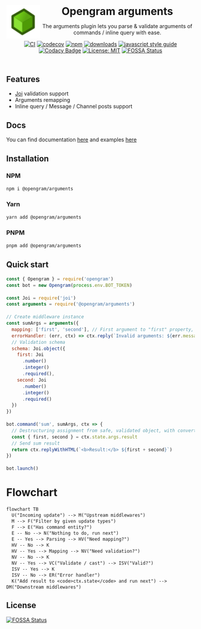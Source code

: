 <header>
<img src="https://raw.githubusercontent.com/OpengramJS/opengram/master/docs/media/Logo.svg" alt="logo" height="90" align="left">
<h1 style="display: inline">Opengram arguments</h1>

The arguments plugin lets you parse & validate arguments of commands / inline query with ease.

[![CI][ci-image]][ci-url] [![codecov][codecov-image]][codecov-url] [![npm][npm-image]][npm-url] [![downloads][downloads-image]][downloads-url] [![javascript style guide][standard-image]][standard-url] [![Codacy Badge][codacy-image]][codacy-url] [![License: MIT][license-image]][license-url] [![FOSSA Status][fossa-image]][fossa-url]

</header>

## Features
-   [Joi](https://joi.dev/) validation support
-   Arguments remapping
-   Inline query / Message / Channel posts support

## Docs

You can find documentation [here](arguments.opengram.dev) and examples [here](https://github.com/OpengramJS/arguments/tree/master/examples)

## Installation

### NPM
```bash
npm i @opengram/arguments
```

### Yarn
```bash
yarn add @opengram/arguments
```

### PNPM
```bash
pnpm add @opengram/arguments
```

## Quick start

```js
const { Opengram } = require('opengram')
const bot = new Opengram(process.env.BOT_TOKEN)

const Joi = require('joi')
const arguments = require('@opengram/arguments')
  
// Create middleware instance
const sumArgs = arguments({
  mapping: ['first', 'second'], // First argument to "first" property, second to "second" property
  errorHandler: (err, ctx) => ctx.reply(`Invalid arguments: ${err.message}`), // Error handler for validation errors
  // Validation schema
  schema: Joi.object({
    first: Joi
      .number()
      .integer()
      .required(),
    second: Joi
      .number()
      .integer()
      .required()
  })
})

bot.command('sum', sumArgs, ctx => {
  // Destructuring assignment from safe, validated object, with converted to number args
  const { first, second } = ctx.state.args.result
  // Send sum result
  return ctx.replyWithHTML(`<b>Result:</b> ${first + second}`)
})

bot.launch()
```

# Flowchart

```mermaid
flowchart TB
  U("Incoming update") --> M("Upstream middlewares")
  M --> F("Filter by given update types")
  F --> E("Has command entity?")
  E -- No --> N("Nothing to do, run next")
  E -- Yes --> Parsing --> HV("Need mapping?")
  HV -- No --> K
  HV -- Yes --> Mapping --> NV("Need validation?")
  NV -- No --> K
  NV -- Yes --> VC("Validate / cast") --> ISV("Valid?")
  ISV -- Yes --> K
  ISV -- No --> ER("Error handler")
  K("Add result to <code>ctx.state</code> and run next") --> DM("Downstream middlewares")
```

## License
[![FOSSA Status](https://app.fossa.com/api/projects/git%2Bgithub.com%2FOpengramJS%2Farguments.svg?type=large)](https://app.fossa.com/projects/git%2Bgithub.com%2FOpengramJS%2Farguments?ref=badge_large)

[codecov-image]: https://codecov.io/gh/OpengramJS/arguments/branch/master/graph/badge.svg?token=7SSVHV4Y6V
[codecov-url]: https://codecov.io/gh/OpengramJS/arguments
[license-image]: https://img.shields.io/badge/License-MIT-yellow.svg
[license-url]: https://opensource.org/licenses/MIT
[codacy-image]: https://app.codacy.com/project/badge/Grade/0ba3bf1b270946918b13e2730d190156
[codacy-url]: https://www.codacy.com/gh/OpengramJS/arguments/dashboard?utm_source=github.com&amp;utm_medium=referral&amp;utm_content=OpengramJS/opengram&amp;utm_campaign=Badge_Grade
[ci-image]: https://github.com/OpengramJS/arguments/actions/workflows/ci.yml/badge.svg?branch=master
[ci-url]: https://github.com/OpengramJS/arguments/actions/workflows/ci.yml
[npm-image]: https://img.shields.io/npm/v/@opengram/arguments.svg
[npm-url]: https://npmjs.com/package/@opengram/arguments
[downloads-image]: https://img.shields.io/npm/dm/@opengram/arguments.svg
[downloads-url]: https://npmjs.com/package/@opengram/arguments
[standard-image]: https://img.shields.io/badge/code_style-standard-brightgreen.svg
[standard-url]: https://standardjs.com
[fossa-image]: https://app.fossa.com/api/projects/git%2Bgithub.com%2FOpengramJS%2Farguments.svg?type=shield
[fossa-url]: https://app.fossa.com/projects/git%2Bgithub.com%2FOpengramJS%2Farguments?ref=badge_shield
